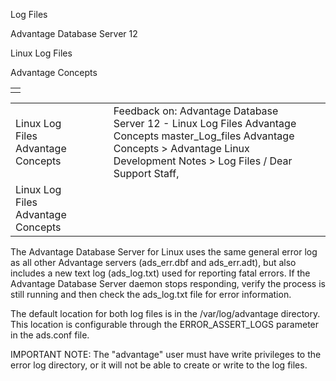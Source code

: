 Log Files




Advantage Database Server 12  

Linux Log Files

Advantage Concepts

|  |
| --- |
|  |

|  |  |  |  |  |
| --- | --- | --- | --- | --- |
| Linux Log Files  Advantage Concepts |  |  | Feedback on: Advantage Database Server 12 - Linux Log Files Advantage Concepts master\_Log\_files Advantage Concepts > Advantage Linux Development Notes > Log Files / Dear Support Staff, |  |
| Linux Log Files  Advantage Concepts |  |  |  |  |

The Advantage Database Server for Linux uses the same general error log as all other Advantage servers (ads\_err.dbf and ads\_err.adt), but also includes a new text log (ads\_log.txt) used for reporting fatal errors. If the Advantage Database Server daemon stops responding, verify the process is still running and then check the ads\_log.txt file for error information.

The default location for both log files is in the /var/log/advantage directory. This location is configurable through the ERROR\_ASSERT\_LOGS parameter in the ads.conf file.

IMPORTANT NOTE: The "advantage" user must have write privileges to the error log directory, or it will not be able to create or write to the log files.